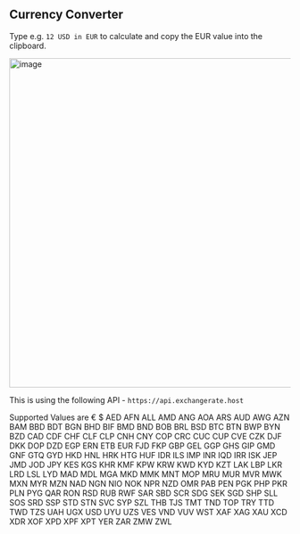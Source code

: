 ## Currency Converter

Type e.g. `12 USD in EUR` to calculate and copy the EUR value into the clipboard.

<img width="591" alt="image" src="https://user-images.githubusercontent.com/27368554/175790821-c640a6e6-01b2-490b-b353-8caebbd1dbce.png">

This is using the following API - `https://api.exchangerate.host`

Supported Values are
€
$
AED
AFN
ALL
AMD
ANG
AOA
ARS
AUD
AWG
AZN
BAM
BBD
BDT
BGN
BHD
BIF
BMD
BND
BOB
BRL
BSD
BTC
BTN
BWP
BYN
BZD
CAD
CDF
CHF
CLF
CLP
CNH
CNY
COP
CRC
CUC
CUP
CVE
CZK
DJF
DKK
DOP
DZD
EGP
ERN
ETB
EUR
FJD
FKP
GBP
GEL
GGP
GHS
GIP
GMD
GNF
GTQ
GYD
HKD
HNL
HRK
HTG
HUF
IDR
ILS
IMP
INR
IQD
IRR
ISK
JEP
JMD
JOD
JPY
KES
KGS
KHR
KMF
KPW
KRW
KWD
KYD
KZT
LAK
LBP
LKR
LRD
LSL
LYD
MAD
MDL
MGA
MKD
MMK
MNT
MOP
MRU
MUR
MVR
MWK
MXN
MYR
MZN
NAD
NGN
NIO
NOK
NPR
NZD
OMR
PAB
PEN
PGK
PHP
PKR
PLN
PYG
QAR
RON
RSD
RUB
RWF
SAR
SBD
SCR
SDG
SEK
SGD
SHP
SLL
SOS
SRD
SSP
STD
STN
SVC
SYP
SZL
THB
TJS
TMT
TND
TOP
TRY
TTD
TWD
TZS
UAH
UGX
USD
UYU
UZS
VES
VND
VUV
WST
XAF
XAG
XAU
XCD
XDR
XOF
XPD
XPF
XPT
YER
ZAR
ZMW
ZWL